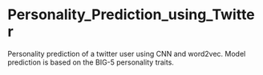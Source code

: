 # Personality_Prediction_using_Twitter
Personality prediction of a twitter user using CNN and word2vec. Model prediction is based on the BIG-5 personality traits.
